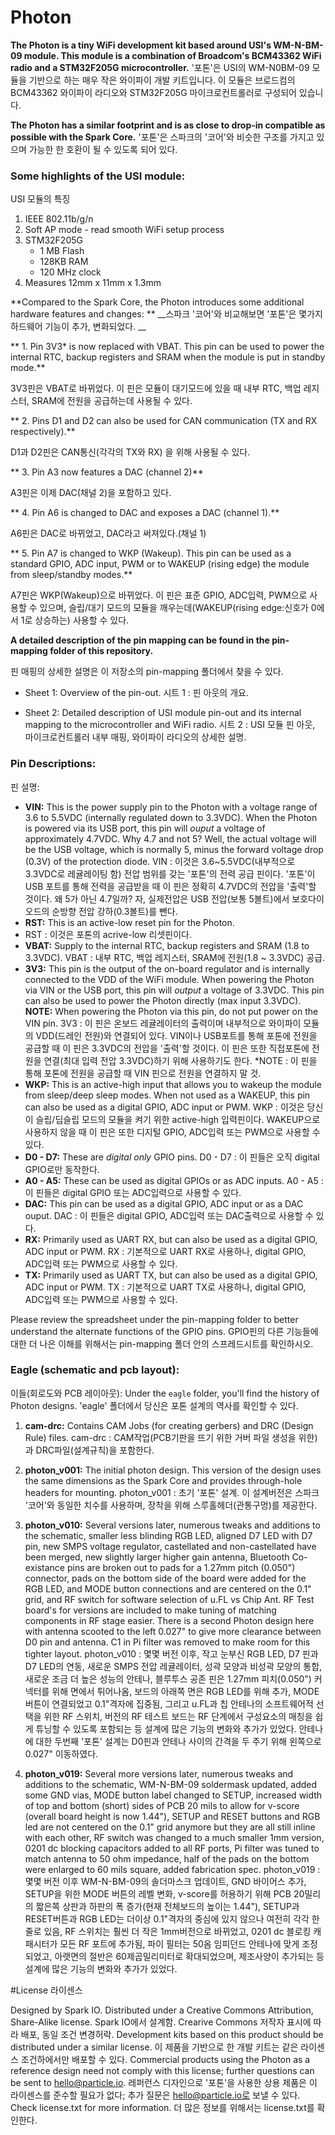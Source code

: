 # Photon

**The Photon is a tiny WiFi development kit based around USI's WM-N-BM-09 module. This module is a combination of Broadcom's BCM43362 WiFi radio and a STM32F205G microcontroller.**
'포톤'은 USI의 WM-N0BM-09 모듈을 기반으로 하는 매우 작은 와이파이 개발 키트입니다. 이 모듈은 브로드컴의 BCM43362 와이파이 라디오와 STM32F205G 마이크로컨트롤러로 구성되어 있습니다. 

**The Photon has a similar footprint and is as close to drop-in compatible as possible with the Spark Core.**
'포톤'은 스파크의 '코어'와 비슷한 구조를 가지고 있으며 가능한 한 호환이 될 수 있도록 되어 있다.

### Some highlights of the USI module:
USI 모듈의 특징

 1. IEEE 802.11b/g/n
 2. Soft AP mode - read smooth WiFi setup process
 3. STM32F205G
 	- 1 MB Flash
 	- 128KB RAM
 	- 120 MHz clock
 4. Measures 12mm x 11mm x 1.3mm


**Compared to the Spark Core, the Photon introduces some additional hardware features and changes: **
__스파크 '코어'와 비교해보면 '포톤'은 몇가지 하드웨어 기능이 추가, 변화되었다. __

** 1. Pin 3V3* is now replaced with VBAT. This pin can be used to power the internal RTC, backup registers and SRAM when the module is put in standby mode.**

3V3핀은 VBAT로 바뀌었다. 이 핀은 모듈이 대기모드에 있을 때 내부 RTC, 백업 레지스터, SRAM에 전원을 공급하는데 사용될 수 있다. 


** 2. Pins D1 and D2 can also be used for CAN communication (TX and RX respectively).**

D1과 D2핀은 CAN통신(각각의 TX와 RX) 을 위해 사용될 수 있다. 


** 3. Pin A3 now features a DAC (channel 2)**

A3핀은 이제 DAC(채널 2)을 포함하고 있다.


** 4. Pin A6 is changed to DAC and exposes a DAC (channel 1).**

A6핀은 DAC로 바뀌었고, DAC라고 써져있다.(채널 1)


** 5. Pin A7 is changed to WKP (Wakeup). This pin can be used as a standard GPIO, ADC input, PWM or to WAKEUP (rising edge) the module from sleep/standby modes.**

A7핀은 WKP(Wakeup)으로 바뀌었다. 이 핀은 표준 GPIO, ADC입력, PWM으로 사용할 수 있으며, 슬립/대기 모드의 모듈을 깨우는데(WAKEUP(rising edge:신호가 0에서 1로 상승하는) 사용할 수 있다. 

**A detailed description of the pin mapping can be found in the pin-mapping folder of this repository.**

핀 매핑의 상세한 설명은 이 저장소의 pin-mapping 폴더에서 찾을 수 있다.

* Sheet 1: Overview of the pin-out.
시트 1 : 핀 아웃의 개요.

* Sheet 2: Detailed description of USI module pin-out and its internal mapping to the microcontroller and WiFi radio.
시트 2 : USI 모듈 핀 아웃, 마이크로컨트롤러 내부 매핑, 와이파이 라디오의 상세한 설명.

### Pin Descriptions:
핀 설명:
- **VIN:** This is the power supply pin to the Photon with a voltage range of 3.6 to 5.5VDC (internally regulated down to 3.3VDC). When the Photon is powered via its USB port, this pin will *ouput* a voltage of approximately 4.7VDC. Why 4.7 and not 5? Well, the actual voltage will be the USB voltage, which is normally 5, minus the forward voltage drop (0.3V) of the protection diode.
VIN : 이것은 3.6~5.5VDC(내부적으로 3.3VDC로 레귤레이팅 함) 전압 범위를 갖는 '포톤'의 전력 공급 핀이다. '포톤'이 USB 포트를 통해 전력을 공급받을 때 이 핀은 정확히 4.7VDC의 전압을 '출력'할 것이다. 왜 5가 아닌 4.7일까? 자, 실제전압은 USB 전압(보통 5볼트)에서 보호다이오드의 순방향 전압 강하(0.3볼트)를 뺀다.
- **RST:** This is an active-low reset pin for the Photon.
- RST : 이것은 포톤의 acrive-low 리셋핀이다.
- **VBAT:** Supply to the internal RTC, backup registers and SRAM (1.8 to 3.3VDC).
VBAT : 내부 RTC, 백업 레지스터, SRAM에 전원(1.8 ~ 3.3VDC) 공급.
- **3V3:** This pin is the output of the on-board regulator and is internally connected to the VDD of the WiFi module. When powering the Photon via VIN or the USB port, this pin will *output* a voltage of 3.3VDC. This pin can also be used to power the Photon directly (max input 3.3VDC). **NOTE:** When powering the Photon via this pin, do not put power on the VIN pin.
3V3 : 이 핀은 온보드 레귤레이터의 출력이며 내부적으로 와이파이 모듈의 VDD(드레인 전원)와 연결되어 있다. VIN이나 USB포트를 통해 포톤에 전원을 공급할 때 이 핀은 3.3VDC의 전압을 '출력'할 것이다. 이 핀은 또한 직접포톤에 전원을 연결(최대 입력 전압 3.3VDC)하기 위해 사용하기도 한다. *NOTE : 이 핀을 통해 포톤에 전원을 공급할 때 VIN 핀으로 전원을 연결하지 말 것. 
- **WKP:** This is an active-high input that allows you to wakeup the module from sleep/deep sleep modes. When not used as a WAKEUP, this pin can also be used as a digital GPIO, ADC input or PWM.
WKP : 이것은 당신이 슬립/딥슬립 모드의 모듈을 켜기 위한 active-high 입력핀이다. WAKEUP으로 사용하지 않을 때 이 핀은 또한 디지털 GPIO, ADC입력 또는 PWM으로 사용할 수 있다. 
- **D0 - D7:** These are _digital only_ GPIO pins.
D0 - D7 : 이 핀들은 오직 digital GPIO로만 동작한다. 
- **A0 - A5:** These can be used as digital GPIOs or as ADC inputs.
A0 - A5 : 이 핀들은 digital GPIO 또는 ADC입력으로 사용할 수 있다. 
- **DAC:** This pin can be used as a digital GPIO, ADC input or as a DAC ouput.
DAC : 이 핀들은 digital GPIO, ADC입력 또는 DAC출력으로 사용할 수 있다. 
- **RX:** Primarily used as UART RX, but can also be used as a digital GPIO, ADC input or PWM.
RX : 기본적으로 UART RX로 사용하나, digital GPIO, ADC입력 또는 PWM으로 사용할 수 있다. 
- **TX:** Primarily used as UART TX, but can also be used as a digital GPIO, ADC input or PWM.
TX : 기본적으로 UART TX로 사용하나, digital GPIO, ADC입력 또는 PWM으로 사용할 수 있다. 

Please review the spreadsheet under the pin-mapping folder to better understand the alternate functions of the GPIO pins.
GPIO핀의 다른 기능들에 대한 더 나은 이해를 위해서는 pin-mapping 폴더 안의 스프레드시트를 확인하시오.

### Eagle (schematic and pcb layout):
이들(회로도와 PCB 레이아웃):
Under the `eagle` folder, you'll find the history of Photon designs.
'eagle' 폴더에서 당신은 포톤 설계의 역사를 확인할 수 있다. 
 1. **cam-drc:** Contains CAM Jobs (for creating gerbers) and DRC (Design Rule) files.
cam-drc : CAM작업(PCB기판을 뜨기 위한 거버 파일 생성을 위한)과 DRC파일(설계규칙)을 포함한다.
 2. **photon_v001:** The initial photon design.  This version of the design uses the same dimensions as the Spark Core and provides through-hole headers for mounting.
photon_v001 : 초기 '포톤' 설계. 이 설계버전은 스파크 '코어'와 동일한 치수를 사용하며, 장착을 위해 스루홀헤더(관통구멍)를 제공한다. 
 3. **photon_v010:** Several versions later, numerous tweaks and additions to the schematic, smaller less blinding RGB LED, aligned D7 LED with D7 pin, new SMPS voltage regulator, castellated and non-castellated have been merged, new slightly larger higher gain antenna, Bluetooth Co-existance pins are broken out to pads for a 1.27mm pitch (0.050") connector, pads on the bottom side of the board were added for the RGB LED, and MODE button connections and are centered on the 0.1" grid, and RF switch for software selection of u.FL vs Chip Ant. RF Test board's for versions are included to make tuning of matching components in RF stage easier. There is a second Photon design here with antenna scooted to the left 0.027" to give more clearance between D0 pin and antenna.  C1 in Pi filter was removed to make room for this tighter layout.
photon_v010 : 몇몇 버전 이후, 작고 눈부신 RGB LED, D7 핀과 D7 LED의 연동, 새로운 SMPS 전압 레귤레이터, 성곽 모양과 비성곽 모양의 통합, 새로운 조금 더 높은 성능의 안테나, 블루투스 공존 핀은 1.27mm 피치(0.050") 커넥터를 위해 면에서 튀어나옴, 보드의 아래쪽 면은 RGB LED를 위해 추가, MODE버튼이 연결되었고 0.1"격자에 집중됨, 그리고 u.FL과 칩 안테나의 소프트웨어적 선택을 위한 RF 스위치, 버전의 RF 테스트 보드는 RF 단계에서 구성요소의 매칭을 쉽게 튜닝할 수 있도록 포함되는 등 설계에 많은 기능의 변화와 추가가 있었다. 안테나에 대한 두번째 '포톤' 설계는 D0핀과 안테나 사이의 간격을 두 주기 위해 왼쪽으로 0.027" 이동하였다. 

 4. **photon_v019:** Several more versions later, numerous tweaks and additions to the schematic, WM-N-BM-09 soldermask updated, added some GND vias, MODE button label changed to SETUP, increased width of top and bottom (short) sides of PCB 20 mils to allow for v-score (overall board height is now 1.44"), SETUP and RESET buttons and RGB led are not centered on the 0.1" grid anymore but they are all still inline with each other, RF switch was changed to a much smaller 1mm version, 0201 dc blocking capacitors added to all RF ports, Pi filter was tuned to match antenna to 50 ohm impedance, half of the pads on the bottom were enlarged to 60 mils square, added fabrication spec.
photon_v019 : 몇몇 버전 이후 WM-N-BM-09의 솔더마스크 업데이트, GND 바이어스 추가, SETUP을 위한 MODE 버튼의 레벨 변화, v-score를 허용하기 위해 PCB 20밀리의 짧은쪽 상판과 하판의 폭 증가(현재 전체보드의 높이는 1.44"), SETUP과 RESET버튼과 RGB LED는 더이상 0.1"격자의 중심에 있지 않으나 여전히 각각 한줄로 있음, RF 스위치는 훨씬 더 작은 1mm버전으로 바뀌었고, 0201 dc 블로킹 캐패시터가 모든 RF 포트에 추가됨, 파이 필터는 50옴 임피던드 안테나에 맞게 조정되었고, 아랫면의 절반은 60제곱밀리미터로 확대되었으며, 제조사양이 추가되는 등 설계에 많은 기능의 변화와 추가가 있었다. 

#License
라이센스

Designed by Spark IO. Distributed under a Creative Commons Attribution, Share-Alike license.
Spark IO에서 설계함. Crearive Commons 저작자 표시에 따라 배포, 동일 조건 변경허락.
Development kits based on this product should be distributed under a similar license.
이 제품을 기반으로 한 개발 키트는 같은 라이센스 조건하에서만 배포할 수 있다. 
Commercial products using the Photon as a reference design need not comply with this license; further questions can be sent to hello@particle.io.
레퍼런스 디자인으로 '포톤'을 사용한 상용 제품은 이 라이센스를 준수할 필요가 없다; 추가 질문은 hello@particle.io로 보낼 수 있다. 
Check license.txt for more information.
더 많은 정보를 위해서는 license.txt를 확인한다.
